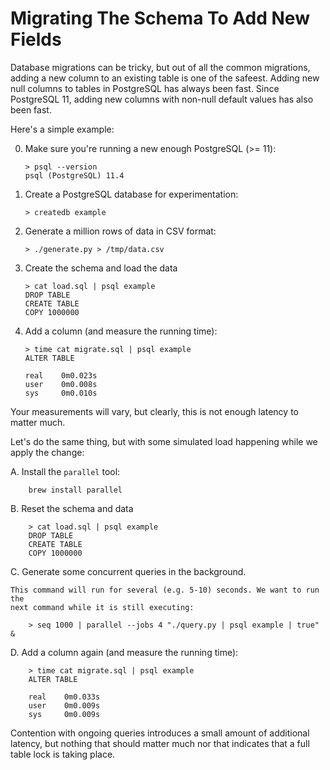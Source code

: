 # Migrating The Schema To Add New Fields

Database migrations can be tricky, but out of all the common migrations, adding a new column
to an existing table is one of the safeest. Adding new null columns to tables in PostgreSQL
has always been fast. Since PostgreSQL 11, adding new columns with non-null default values
has also been fast.

Here's a simple example:

 0. Make sure you're running a new enough PostgreSQL (>= 11):

        > psql --version
        psql (PostgreSQL) 11.4

 1. Create a PostgreSQL database for experimentation:

        > createdb example

 2. Generate a million rows of data in CSV format:

        > ./generate.py > /tmp/data.csv

 3. Create the schema and load the data

        > cat load.sql | psql example
        DROP TABLE
        CREATE TABLE
        COPY 1000000

 4. Add a column (and measure the running time):

        > time cat migrate.sql | psql example
        ALTER TABLE

        real    0m0.023s
        user    0m0.008s
        sys     0m0.010s

Your measurements will vary, but clearly, this is not enough latency to matter much.

Let's do the same thing, but with some simulated load happening while we apply the change:

 A. Install the `parallel` tool:

        brew install parallel

 B. Reset the schema and data

        > cat load.sql | psql example
        DROP TABLE
        CREATE TABLE
        COPY 1000000

 C. Generate some concurrent queries in the background.

    This command will run for several (e.g. 5-10) seconds. We want to run the
    next command while it is still executing:

        > seq 1000 | parallel --jobs 4 "./query.py | psql example | true" &

 D. Add a column again (and measure the running time):

        > time cat migrate.sql | psql example
        ALTER TABLE

        real    0m0.033s
        user    0m0.009s
        sys     0m0.009s

Contention with ongoing queries introduces a small amount of additional latency, but nothing
that should matter much nor that indicates that a full table lock is taking place.
